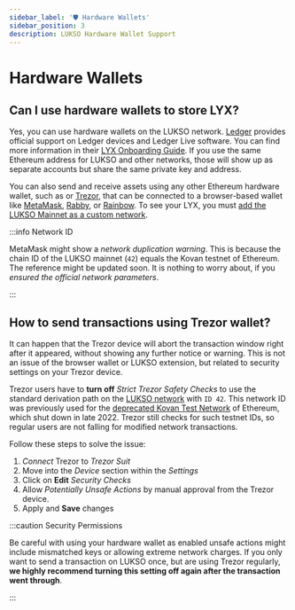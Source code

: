 ```yaml
---
sidebar_label: '🛡️ Hardware Wallets'
sidebar_position: 3
description: LUKSO Hardware Wallet Support
---
```


# Hardware Wallets

## Can I use hardware wallets to store LYX?

Yes, you can use hardware wallets on the LUKSO network. [Ledger](https://www.ledger.com/) provides official support on Ledger devices and Ledger Live software. You can find more information in their [LYX Onboarding Guide](https://support.ledger.com/hc/en-us/articles/15847276545053). If you use the same Ethereum address for LUKSO and other networks, those will show up as separate accounts but share the same private key and address.

You can also send and receive assets using any other Ethereum hardware wallet, such as or [Trezor](https://trezor.io/), that can be connected to a browser-based wallet like [MetaMask](https://metamask.io/), [Rabby](https://rabby.io/), or [Rainbow](https://rainbow.me/). To see your LYX, you must [add the LUKSO Mainnet as a custom network](https://docs.lukso.tech/networks/mainnet/parameters#add-lukso-to-wallets).

:::info Network ID

MetaMask might show a _network duplication warning_. This is because the chain ID of the LUKSO mainnet (`42`) equals the Kovan testnet of Ethereum. The reference might be updated soon. It is nothing to worry about, if you _ensured the official network parameters_.

:::

## How to send transactions using Trezor wallet?

It can happen that the Trezor device will abort the transaction window right after it appeared, without showing any further notice or warning. This is not an issue of the browser wallet or LUKSO extension, but related to security settings on your Trezor device.

Trezor users have to **turn off** _Strict Trezor Safety Checks_ to use the standard derivation path on the [LUKSO network](https://docs.lukso.tech/networks/mainnet/parameters/) with `ID 42`. This network ID was previously used for the [deprecated Kovan Test Network](https://etherworld.co/2022/05/04/ethereum-testnets-after-the-merge/) of Ethereum, which shut down in late 2022. Trezor still checks for such testnet IDs, so regular users are not falling for modified network transactions.

Follow these steps to solve the issue:

1. _Connect_ Trezor to _Trezor Suit_
2. Move into the _Device_ section within the _Settings_
3. Click on **Edit** _Security Checks_
4. Allow _Potentially Unsafe Actions_ by manual approval from the Trezor device.
5. Apply and **Save** changes

:::caution Security Permissions

Be careful with using your hardware wallet as enabled unsafe actions might include mismatched keys or allowing extreme network charges. If you only want to send a transaction on LUKSO once, but are using Trezor regularly, **we highly recommend turning this setting off again after the transaction went through**.

:::

